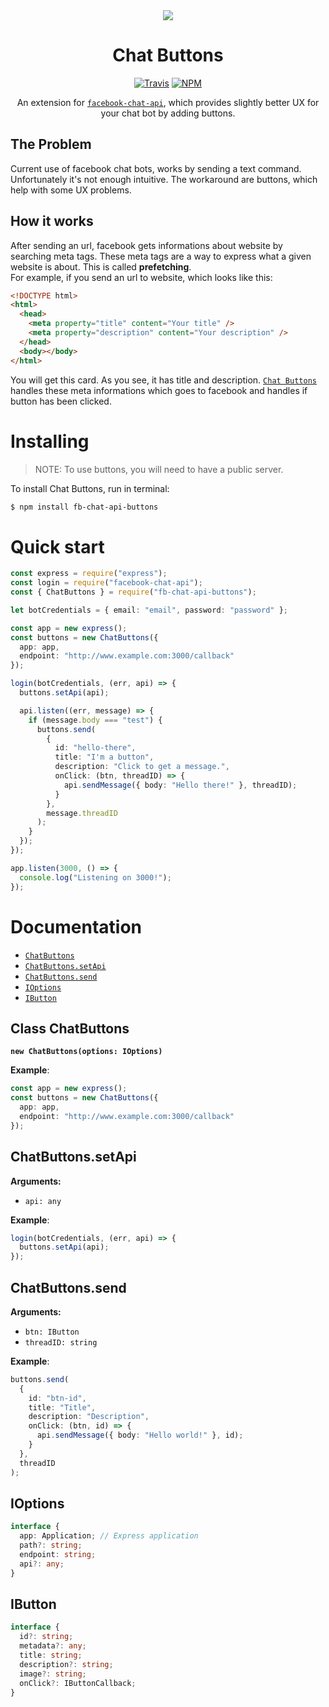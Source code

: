 <div align="center">  
  <img src="https://github.com/xNerhu/fb-chat-api-buttons/blob/master/screenshots/button.gif?raw=true">
  <h1>Chat Buttons</h1>
  
  [![Travis](https://img.shields.io/travis/xNerhu/fb-chat-api-buttons.svg?style=flat-square)](https://travis-ci.org/xNerhu/fb-chat-api-buttons.svg)
  [![NPM](https://img.shields.io/npm/v/fb-chat-api-buttons.svg?style=flat-square)](https://www.npmjs.com/package/fb-chat-api-buttons)

  An extension for [`facebook-chat-api`](https://github.com/Schmavery/facebook-chat-api), which provides slightly better UX for your chat bot by adding buttons.
</div>

## The Problem
Current use of facebook chat bots, works by sending a text command. Unfortunately it's not enough intuitive. The workaround are buttons, which help with some UX problems.

## How it works
After sending an url, facebook gets informations about website by searching meta tags. These meta tags are a way to express what a given website is about. This is called **prefetching**.
<br>For example, if you send an url to website, which looks like this:
```html
<!DOCTYPE html>
<html>
  <head>
    <meta property="title" content="Your title" />
    <meta property="description" content="Your description" />
  </head>
  <body></body>
</html>
```

You will get this card. As you see, it has title and description.
[`Chat Buttons`](https://github.com/xnerhu/fb-chat-api-buttons) handles these meta informations which goes to facebook and handles if button has been clicked.

# Installing
> NOTE: To use buttons, you will need to have a public server.

To install Chat Buttons, run in terminal:
```bash
$ npm install fb-chat-api-buttons
```

# Quick start
```ts
const express = require("express");
const login = require("facebook-chat-api");
const { ChatButtons } = require("fb-chat-api-buttons");

let botCredentials = { email: "email", password: "password" };

const app = new express();
const buttons = new ChatButtons({
  app: app,
  endpoint: "http://www.example.com:3000/callback"
});

login(botCredentials, (err, api) => {
  buttons.setApi(api);

  api.listen((err, message) => {
    if (message.body === "test") {
      buttons.send(
        {
          id: "hello-there",
          title: "I'm a button",
          description: "Click to get a message.",
          onClick: (btn, threadID) => {
            api.sendMessage({ body: "Hello there!" }, threadID);
          }
        },
        message.threadID
      );
    }
  });
});

app.listen(3000, () => {
  console.log("Listening on 3000!");
});
```

# Documentation

* [`ChatButtons`](#ChatButtons)
* [`ChatButtons.setApi`](#setApi)
* [`ChatButtons.send`](#send)
* [`IOptions`](#IOptions)
* [`IButton`](#IButton)

<a name="ChatButtons"></a>
## Class ChatButtons
**`new ChatButtons(options: IOptions)`**

**Example**:
```ts
const app = new express();
const buttons = new ChatButtons({
  app: app,
  endpoint: "http://www.example.com:3000/callback"
});
```

<a name="setApi"></a>
## ChatButtons.setApi
**Arguments:**
* `api: any`

**Example**:
```ts
login(botCredentials, (err, api) => {
  buttons.setApi(api);
});
```

<a name="send"></a>
## ChatButtons.send
**Arguments:**
* `btn: IButton`
* `threadID: string`

**Example**:
```ts
buttons.send(
  {
    id: "btn-id",
    title: "Title",
    description: "Description",
    onClick: (btn, id) => {
      api.sendMessage({ body: "Hello world!" }, id);
    }
  },
  threadID
);

```

<a name="IOptions"></a>
## IOptions
```ts
interface {
  app: Application; // Express application
  path?: string;
  endpoint: string;
  api?: any;
}
```

<a name="IButton"></a>
## IButton
```ts
interface {
  id?: string;
  metadata?: any;
  title: string;
  description?: string;
  image?: string;
  onClick?: IButtonCallback;
}
```
